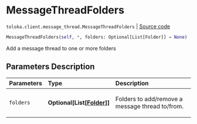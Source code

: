 # MessageThreadFolders
`toloka.client.message_thread.MessageThreadFolders` | [Source code](https://github.com/Toloka/toloka-kit/blob/v0.1.24/src/client/message_thread.py#L160)

```python
MessageThreadFolders(self, *, folders: Optional[List[Folder]] = None)
```

Add a message thread to one or more folders

## Parameters Description

| Parameters | Type | Description |
| :----------| :----| :-----------|
`folders`|**Optional\[List\[[Folder](toloka.client.message_thread.Folder.md)\]\]**|<p>Folders to add/remove a message thread to/from.</p>

